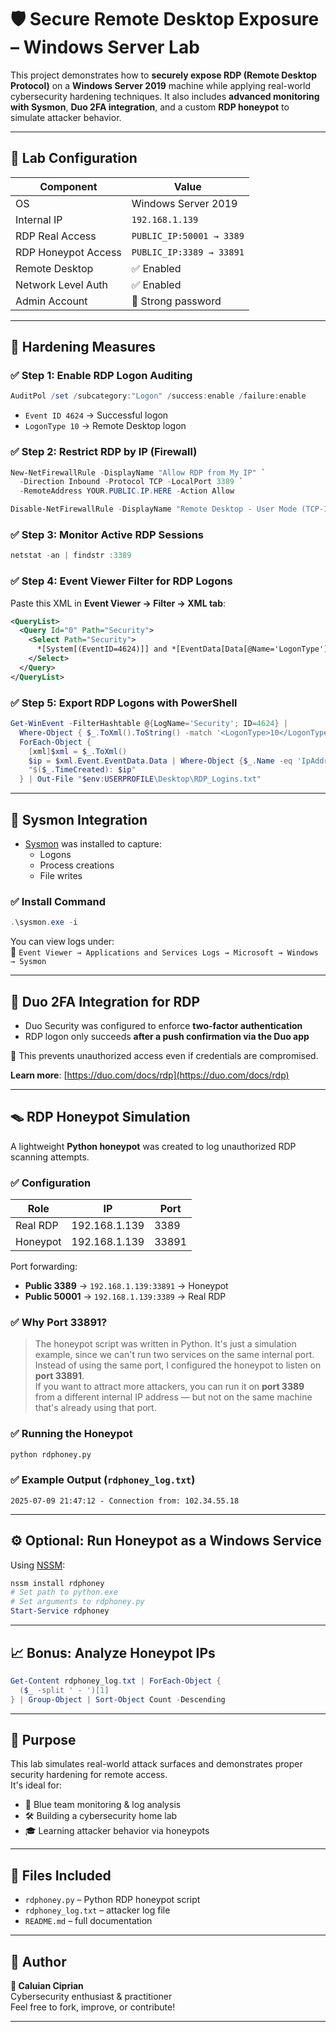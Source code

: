 # 🛡️ Secure Remote Desktop Exposure – Windows Server Lab

This project demonstrates how to **securely expose RDP (Remote Desktop Protocol)** on a **Windows Server 2019** machine while applying real-world cybersecurity hardening techniques. It also includes **advanced monitoring with Sysmon**, **Duo 2FA integration**, and a custom **RDP honeypot** to simulate attacker behavior.

---

## 🔧 Lab Configuration

| Component             | Value                        |
|-----------------------|------------------------------|
| OS                    | Windows Server 2019          |
| Internal IP           | `192.168.1.139`              |
| RDP Real Access       | `PUBLIC_IP:50001 → 3389`     |
| RDP Honeypot Access   | `PUBLIC_IP:3389 → 33891`     |
| Remote Desktop        | ✅ Enabled                   |
| Network Level Auth    | ✅ Enabled                   |
| Admin Account         | 🔐 Strong password           |

---

## 🔐 Hardening Measures

### ✅ Step 1: Enable RDP Logon Auditing
```powershell
AuditPol /set /subcategory:"Logon" /success:enable /failure:enable
```

- `Event ID 4624` → Successful logon  
- `LogonType 10` → Remote Desktop logon

### ✅ Step 2: Restrict RDP by IP (Firewall)
```powershell
New-NetFirewallRule -DisplayName "Allow RDP from My IP" `
  -Direction Inbound -Protocol TCP -LocalPort 3389 `
  -RemoteAddress YOUR.PUBLIC.IP.HERE -Action Allow

Disable-NetFirewallRule -DisplayName "Remote Desktop - User Mode (TCP-In)"
```

### ✅ Step 3: Monitor Active RDP Sessions
```powershell
netstat -an | findstr :3389
```

### ✅ Step 4: Event Viewer Filter for RDP Logons
Paste this XML in **Event Viewer → Filter → XML tab**:
```xml
<QueryList>
  <Query Id="0" Path="Security">
    <Select Path="Security">
      *[System[(EventID=4624)]] and *[EventData[Data[@Name='LogonType']='10']]
    </Select>
  </Query>
</QueryList>
```

### ✅ Step 5: Export RDP Logons with PowerShell
```powershell
Get-WinEvent -FilterHashtable @{LogName='Security'; ID=4624} |
  Where-Object { $_.ToXml().ToString() -match '<LogonType>10</LogonType>' } |
  ForEach-Object {
    [xml]$xml = $_.ToXml()
    $ip = $xml.Event.EventData.Data | Where-Object {$_.Name -eq 'IpAddress'} | Select-Object -ExpandProperty '#text'
    "$($_.TimeCreated): $ip"
  } | Out-File "$env:USERPROFILE\Desktop\RDP_Logins.txt"
```

---

## 🧪 Sysmon Integration

- [Sysmon](https://learn.microsoft.com/en-us/sysinternals/downloads/sysmon) was installed to capture:
  - Logons
  - Process creations
  - File writes

### ✅ Install Command
```powershell
.\sysmon.exe -i
```

You can view logs under:  
📁 `Event Viewer → Applications and Services Logs → Microsoft → Windows → Sysmon`

---

## 🔐 Duo 2FA Integration for RDP

- Duo Security was configured to enforce **two-factor authentication**
- RDP logon only succeeds **after a push confirmation via the Duo app**

📌 This prevents unauthorized access even if credentials are compromised.

**Learn more**: [https://duo.com/docs/rdp](https://duo.com/docs/rdp)

---

## 🪤 RDP Honeypot Simulation

A lightweight **Python honeypot** was created to log unauthorized RDP scanning attempts.

### ✅ Configuration

| Role         | IP                 | Port    |
|--------------|--------------------|---------|
| Real RDP     | 192.168.1.139      | 3389    |
| Honeypot     | 192.168.1.139      | 33891   |

Port forwarding:
- **Public 3389** → `192.168.1.139:33891` → Honeypot
- **Public 50001** → `192.168.1.139:3389` → Real RDP

### ✅ Why Port 33891?

> The honeypot script was written in Python. It's just a simulation example, since we can't run two services on the same internal port.  
> Instead of using the same port, I configured the honeypot to listen on **port 33891**.  
> If you want to attract more attackers, you can run it on **port 3389** from a different internal IP address — but not on the same machine that's already using that port.

### ✅ Running the Honeypot
```bash
python rdphoney.py
```

### ✅ Example Output (`rdphoney_log.txt`)
```
2025-07-09 21:47:12 - Connection from: 102.34.55.18
```

---

## ⚙️ Optional: Run Honeypot as a Windows Service

Using [NSSM](https://nssm.cc/download):

```powershell
nssm install rdphoney
# Set path to python.exe
# Set arguments to rdphoney.py
Start-Service rdphoney
```

---

## 📈 Bonus: Analyze Honeypot IPs
```powershell
Get-Content rdphoney_log.txt | ForEach-Object {
  ($_ -split ' - ')[1]
} | Group-Object | Sort-Object Count -Descending
```

---

## 🧠 Purpose

This lab simulates real-world attack surfaces and demonstrates proper security hardening for remote access.  
It's ideal for:

- 🔎 Blue team monitoring & log analysis
- 🛠️ Building a cybersecurity home lab
- 🎓 Learning attacker behavior via honeypots

---

## 📁 Files Included

- `rdphoney.py` – Python RDP honeypot script
- `rdphoney_log.txt` – attacker log file
- `README.md` – full documentation

---

## 👤 Author

**🧠 Caluian Ciprian**  
Cybersecurity enthusiast & practitioner  
Feel free to fork, improve, or contribute!

---
